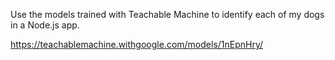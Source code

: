 Use the models trained with Teachable Machine to identify each of my dogs in a Node.js app.


https://teachablemachine.withgoogle.com/models/1nEpnHry/
